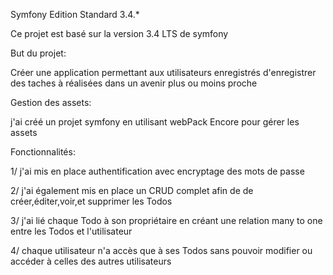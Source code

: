 Symfony Edition Standard 3.4.*

Ce projet est basé sur la version 3.4 LTS de symfony

But du projet:

Créer une application permettant aux utilisateurs enregistrés d'enregistrer des taches à réalisées dans un avenir plus ou moins proche

Gestion des assets:

j'ai créé un projet symfony en utilisant webPack Encore pour gérer les assets

Fonctionnalités:

1/ j'ai mis en place authentification avec encryptage des mots de passe

2/ j'ai également mis en place un CRUD complet afin de de créer,éditer,voir,et supprimer les Todos

3/ j'ai lié chaque Todo à son propriétaire en créant une relation many to one entre les Todos et l'utilisateur 

4/ chaque utilisateur n'a accès que à ses Todos sans pouvoir modifier ou accéder à celles des autres utilisateurs

